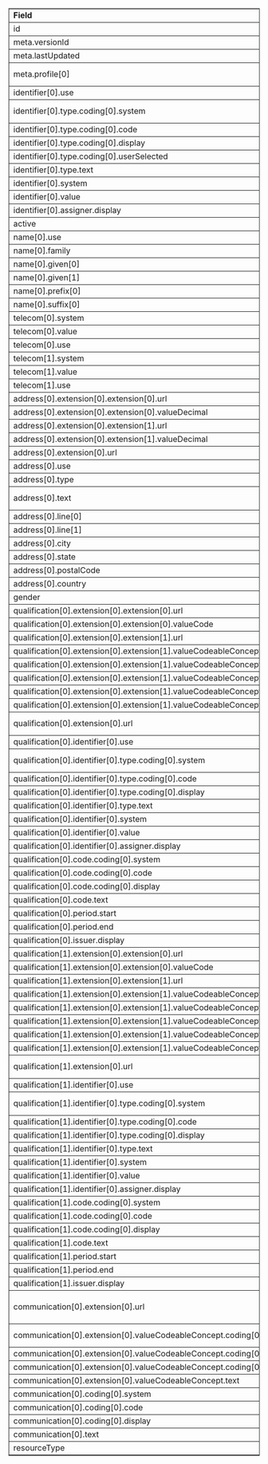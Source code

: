 <table border="1"><tr><td><b>Field</b></td><td><b>Value</b></td></tr>
<tr><td>id</td><td>
"plannet-practitioner-1233011061"
</td></tr>
<tr><td>meta.versionId</td><td>
"1"
</td></tr>
<tr><td>meta.lastUpdated</td><td>
"2020-08-17T10:03:10Z"
</td></tr>
<tr><td>meta.profile[0]</td><td>"http://hl7.org/fhir/us/davinci-pdex-plan-net/StructureDefinition/plannet-Practitioner"</td></tr>
<tr><td>identifier[0].use</td><td>
"official"
</td></tr>
<tr><td>identifier[0].type.coding[0].system</td><td>
"http://terminology.hl7.org/CodeSystem/v2-0203"
</td></tr>
<tr><td>identifier[0].type.coding[0].code</td><td>
#PRN
</td></tr>
<tr><td>identifier[0].type.coding[0].display</td><td>
"Provider number"
</td></tr>
<tr><td>identifier[0].type.coding[0].userSelected</td><td>
"true"
</td></tr>
<tr><td>identifier[0].type.text</td><td>
"NPI"
</td></tr>
<tr><td>identifier[0].system</td><td>
"http://hl7.org/fhir/sid/us-npi"
</td></tr>
<tr><td>identifier[0].value</td><td>
1233011061
</td></tr>
<tr><td>identifier[0].assigner.display</td><td>
"CMS"
</td></tr>
<tr><td>active</td><td>
"true"
</td></tr>
<tr><td>name[0].use</td><td>
"official"
</td></tr>
<tr><td>name[0].family</td><td>
"Fay"
</td></tr>
<tr><td>name[0].given[0]</td><td>"Jarvis"</td></tr>
<tr><td>name[0].given[1]</td><td>"Erasmo"</td></tr>
<tr><td>name[0].prefix[0]</td><td>"Dr."</td></tr>
<tr><td>name[0].suffix[0]</td><td>"AU.D."</td></tr>
<tr><td>telecom[0].system</td><td>
"phone"
</td></tr>
<tr><td>telecom[0].value</td><td>
636.559.3621 x96347
</td></tr>
<tr><td>telecom[0].use</td><td>
"work"
</td></tr>
<tr><td>telecom[1].system</td><td>
"fax"
</td></tr>
<tr><td>telecom[1].value</td><td>
256.765.9436 x5117
</td></tr>
<tr><td>telecom[1].use</td><td>
"work"
</td></tr>
<tr><td>address[0].extension[0].extension[0].url</td><td>
"latitude"
</td></tr>
<tr><td>address[0].extension[0].extension[0].valueDecimal</td><td>
"42.550144"
</td></tr>
<tr><td>address[0].extension[0].extension[1].url</td><td>
"longitude"
</td></tr>
<tr><td>address[0].extension[0].extension[1].valueDecimal</td><td>
"-70.877884"
</td></tr>
<tr><td>address[0].extension[0].url</td><td>
"http://hl7.org/fhir/StructureDefinition/geolocation"
</td></tr>
<tr><td>address[0].use</td><td>
"work"
</td></tr>
<tr><td>address[0].type</td><td>
"both"
</td></tr>
<tr><td>address[0].text</td><td>
"266 CABOT ST, P.O. BOX 488, BEVERLY, MA 019153370"
</td></tr>
<tr><td>address[0].line[0]</td><td>"266 CABOT ST"</td></tr>
<tr><td>address[0].line[1]</td><td>"P.O. BOX 488"</td></tr>
<tr><td>address[0].city</td><td>
"BEVERLY"
</td></tr>
<tr><td>address[0].state</td><td>
"MA"
</td></tr>
<tr><td>address[0].postalCode</td><td>
"019153370"
</td></tr>
<tr><td>address[0].country</td><td>
"USA"
</td></tr>
<tr><td>gender</td><td>
"male"
</td></tr>
<tr><td>qualification[0].extension[0].extension[0].url</td><td>
"status"
</td></tr>
<tr><td>qualification[0].extension[0].extension[0].valueCode</td><td>
"active"
</td></tr>
<tr><td>qualification[0].extension[0].extension[1].url</td><td>
"whereValid"
</td></tr>
<tr><td>qualification[0].extension[0].extension[1].valueCodeableConcept.coding[0].system</td><td>
"https://www.usps.com/"
</td></tr>
<tr><td>qualification[0].extension[0].extension[1].valueCodeableConcept.coding[0].code</td><td>
#MA
</td></tr>
<tr><td>qualification[0].extension[0].extension[1].valueCodeableConcept.coding[0].display</td><td>
"Massachusetts"
</td></tr>
<tr><td>qualification[0].extension[0].extension[1].valueCodeableConcept.coding[0].userSelected</td><td>
"true"
</td></tr>
<tr><td>qualification[0].extension[0].extension[1].valueCodeableConcept.text</td><td>
"Massachusetts"
</td></tr>
<tr><td>qualification[0].extension[0].url</td><td>
"http://hl7.org/fhir/us/davinci-pdex-plan-net/StructureDefinition/practitioner-qualification"
</td></tr>
<tr><td>qualification[0].identifier[0].use</td><td>
"official"
</td></tr>
<tr><td>qualification[0].identifier[0].type.coding[0].system</td><td>
"http://terminology.hl7.org/CodeSystem/v2-0203"
</td></tr>
<tr><td>qualification[0].identifier[0].type.coding[0].code</td><td>
#MD
</td></tr>
<tr><td>qualification[0].identifier[0].type.coding[0].display</td><td>
"Medical License Number"
</td></tr>
<tr><td>qualification[0].identifier[0].type.text</td><td>
"Medical License Number"
</td></tr>
<tr><td>qualification[0].identifier[0].system</td><td>
"https://www.mass.gov/orgs"
</td></tr>
<tr><td>qualification[0].identifier[0].value</td><td>
123
</td></tr>
<tr><td>qualification[0].identifier[0].assigner.display</td><td>
"Board of Registration in Medicine (BORIM)"
</td></tr>
<tr><td>qualification[0].code.coding[0].system</td><td>
"http://nucc.org/provider-taxonomy"
</td></tr>
<tr><td>qualification[0].code.coding[0].code</td><td>
#231H00000X
</td></tr>
<tr><td>qualification[0].code.coding[0].display</td><td>
"Audiologist"
</td></tr>
<tr><td>qualification[0].code.text</td><td>
"Audiologist"
</td></tr>
<tr><td>qualification[0].period.start</td><td>
"2018-08-17"
</td></tr>
<tr><td>qualification[0].period.end</td><td>
"2021-08-17"
</td></tr>
<tr><td>qualification[0].issuer.display</td><td>
"Board of Registration in Medicine (BORIM)"
</td></tr>
<tr><td>qualification[1].extension[0].extension[0].url</td><td>
"status"
</td></tr>
<tr><td>qualification[1].extension[0].extension[0].valueCode</td><td>
"active"
</td></tr>
<tr><td>qualification[1].extension[0].extension[1].url</td><td>
"whereValid"
</td></tr>
<tr><td>qualification[1].extension[0].extension[1].valueCodeableConcept.coding[0].system</td><td>
"https://www.usps.com/"
</td></tr>
<tr><td>qualification[1].extension[0].extension[1].valueCodeableConcept.coding[0].code</td><td>
#MA
</td></tr>
<tr><td>qualification[1].extension[0].extension[1].valueCodeableConcept.coding[0].display</td><td>
"Massachusetts"
</td></tr>
<tr><td>qualification[1].extension[0].extension[1].valueCodeableConcept.coding[0].userSelected</td><td>
"true"
</td></tr>
<tr><td>qualification[1].extension[0].extension[1].valueCodeableConcept.text</td><td>
"Massachusetts"
</td></tr>
<tr><td>qualification[1].extension[0].url</td><td>
"http://hl7.org/fhir/us/davinci-pdex-plan-net/StructureDefinition/practitioner-qualification"
</td></tr>
<tr><td>qualification[1].identifier[0].use</td><td>
"official"
</td></tr>
<tr><td>qualification[1].identifier[0].type.coding[0].system</td><td>
"http://terminology.hl7.org/CodeSystem/v2-0203"
</td></tr>
<tr><td>qualification[1].identifier[0].type.coding[0].code</td><td>
#MD
</td></tr>
<tr><td>qualification[1].identifier[0].type.coding[0].display</td><td>
"Medical License Number"
</td></tr>
<tr><td>qualification[1].identifier[0].type.text</td><td>
"Medical License Number"
</td></tr>
<tr><td>qualification[1].identifier[0].system</td><td>
"https://www.mass.gov/orgs"
</td></tr>
<tr><td>qualification[1].identifier[0].value</td><td>
123
</td></tr>
<tr><td>qualification[1].identifier[0].assigner.display</td><td>
"Board of Registration in Medicine (BORIM)"
</td></tr>
<tr><td>qualification[1].code.coding[0].system</td><td>
"http://nucc.org/provider-taxonomy"
</td></tr>
<tr><td>qualification[1].code.coding[0].code</td><td>
#237600000X
</td></tr>
<tr><td>qualification[1].code.coding[0].display</td><td>
"Audiologist-Hearing Aid Fitter"
</td></tr>
<tr><td>qualification[1].code.text</td><td>
"Audiologist-Hearing Aid Fitter"
</td></tr>
<tr><td>qualification[1].period.start</td><td>
"2019-11-15"
</td></tr>
<tr><td>qualification[1].period.end</td><td>
"2022-11-15"
</td></tr>
<tr><td>qualification[1].issuer.display</td><td>
"Board of Registration in Medicine (BORIM)"
</td></tr>
<tr><td>communication[0].extension[0].url</td><td>
"http://hl7.org/fhir/us/davinci-pdex-plan-net/StructureDefinition/communication-proficiency"
</td></tr>
<tr><td>communication[0].extension[0].valueCodeableConcept.coding[0].system</td><td>
"http://hl7.org/fhir/us/davinci-pdex-plan-net/CodeSystem/LanguageProficiencyCS"
</td></tr>
<tr><td>communication[0].extension[0].valueCodeableConcept.coding[0].code</td><td>
#50
</td></tr>
<tr><td>communication[0].extension[0].valueCodeableConcept.coding[0].display</td><td>
"Functional native proficiency"
</td></tr>
<tr><td>communication[0].extension[0].valueCodeableConcept.text</td><td>
"Functional native proficiency"
</td></tr>
<tr><td>communication[0].coding[0].system</td><td>
"urn:ietf:bcp:47"
</td></tr>
<tr><td>communication[0].coding[0].code</td><td>
#en
</td></tr>
<tr><td>communication[0].coding[0].display</td><td>
"English"
</td></tr>
<tr><td>communication[0].text</td><td>
"English"
</td></tr>
<tr><td>resourceType</td><td>
"Practitioner"
</td></tr>
</table>
